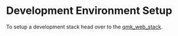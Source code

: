 # Development Environment Setup

To setup a development stack head over to the [qmk_web_stack](https://github.com/qmk/qmk_web_stack).
